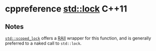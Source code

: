 # cppreference [std::lock](https://en.cppreference.com/w/cpp/thread/lock) C++11

## Notes

[`std::scoped_lock`](https://en.cppreference.com/w/cpp/thread/scoped_lock) offers a [RAII](https://en.cppreference.com/w/cpp/language/raii) wrapper for this function, and is generally preferred to a naked call to `std::lock`.


